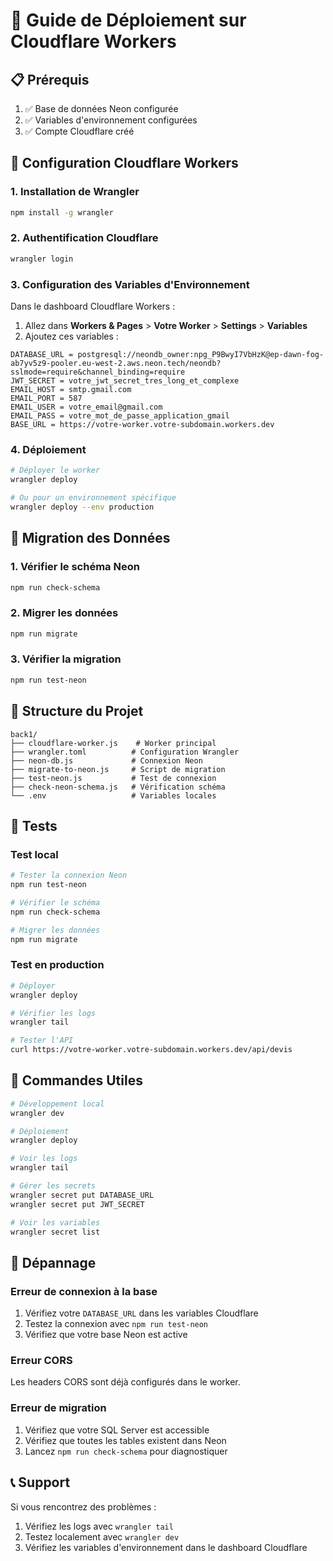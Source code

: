 # 🚀 Guide de Déploiement sur Cloudflare Workers

## 📋 Prérequis

1. ✅ Base de données Neon configurée
2. ✅ Variables d'environnement configurées
3. ✅ Compte Cloudflare créé

## 🔧 Configuration Cloudflare Workers

### 1. Installation de Wrangler

```bash
npm install -g wrangler
```

### 2. Authentification Cloudflare

```bash
wrangler login
```

### 3. Configuration des Variables d'Environnement

Dans le dashboard Cloudflare Workers :

1. Allez dans **Workers & Pages** > **Votre Worker** > **Settings** > **Variables**
2. Ajoutez ces variables :

```
DATABASE_URL = postgresql://neondb_owner:npg_P9BwyI7VbHzK@ep-dawn-fog-ab7yv5z9-pooler.eu-west-2.aws.neon.tech/neondb?sslmode=require&channel_binding=require
JWT_SECRET = votre_jwt_secret_tres_long_et_complexe
EMAIL_HOST = smtp.gmail.com
EMAIL_PORT = 587
EMAIL_USER = votre_email@gmail.com
EMAIL_PASS = votre_mot_de_passe_application_gmail
BASE_URL = https://votre-worker.votre-subdomain.workers.dev
```

### 4. Déploiement

```bash
# Déployer le worker
wrangler deploy

# Ou pour un environnement spécifique
wrangler deploy --env production
```

## 🔄 Migration des Données

### 1. Vérifier le schéma Neon

```bash
npm run check-schema
```

### 2. Migrer les données

```bash
npm run migrate
```

### 3. Vérifier la migration

```bash
npm run test-neon
```

## 📁 Structure du Projet

```
back1/
├── cloudflare-worker.js    # Worker principal
├── wrangler.toml          # Configuration Wrangler
├── neon-db.js             # Connexion Neon
├── migrate-to-neon.js     # Script de migration
├── test-neon.js           # Test de connexion
├── check-neon-schema.js   # Vérification schéma
└── .env                   # Variables locales
```

## 🧪 Tests

### Test local

```bash
# Tester la connexion Neon
npm run test-neon

# Vérifier le schéma
npm run check-schema

# Migrer les données
npm run migrate
```

### Test en production

```bash
# Déployer
wrangler deploy

# Vérifier les logs
wrangler tail

# Tester l'API
curl https://votre-worker.votre-subdomain.workers.dev/api/devis
```

## 🔧 Commandes Utiles

```bash
# Développement local
wrangler dev

# Déploiement
wrangler deploy

# Voir les logs
wrangler tail

# Gérer les secrets
wrangler secret put DATABASE_URL
wrangler secret put JWT_SECRET

# Voir les variables
wrangler secret list
```

## 🚨 Dépannage

### Erreur de connexion à la base

1. Vérifiez votre `DATABASE_URL` dans les variables Cloudflare
2. Testez la connexion avec `npm run test-neon`
3. Vérifiez que votre base Neon est active

### Erreur CORS

Les headers CORS sont déjà configurés dans le worker.

### Erreur de migration

1. Vérifiez que votre SQL Server est accessible
2. Vérifiez que toutes les tables existent dans Neon
3. Lancez `npm run check-schema` pour diagnostiquer

## 📞 Support

Si vous rencontrez des problèmes :

1. Vérifiez les logs avec `wrangler tail`
2. Testez localement avec `wrangler dev`
3. Vérifiez les variables d'environnement dans le dashboard Cloudflare
